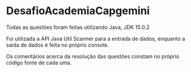 # DesafioAcademiaCapgemini

Todas as questões foram feitas utilizando Java, JDK 15.0.2

Foi utilizada a API Java Util Scanner para a entrada de dados, enquanto a saída de dados é feita no próprio console.

Os comentários acerca da resolução das questões constam no próprio código fonte de cada uma.
